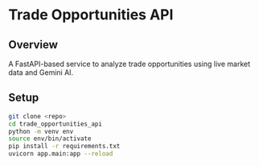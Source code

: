 # Trade Opportunities API

## Overview

A FastAPI-based service to analyze trade opportunities using live market data and Gemini AI.

## Setup

```bash
git clone <repo>
cd trade_opportunities_api
python -m venv env
source env/bin/activate
pip install -r requirements.txt
uvicorn app.main:app --reload
```
